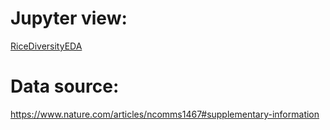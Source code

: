 # Jupyter view:
[RiceDiversityEDA](https://nbviewer.jupyter.org/github/tungtokyo1108/My-Project--A-new-era-of-modern-data-analyse/blob/f357d93467b7f1722fdee2e3e35abfed59c48e1c/Python%20for%20Data%20Science/Asian_Rice_Diversity/RiceDiversityEDA.ipynb)

# Data source: 
https://www.nature.com/articles/ncomms1467#supplementary-information
